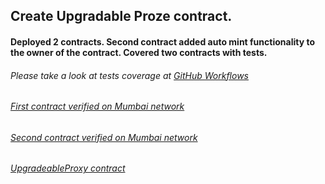 ## Create Upgradable Proze contract.

#### Deployed 2 contracts. Second contract added auto mint functionality to the owner of the contract. Covered two contracts with tests.

###### Please take a look at tests coverage at [GitHub Workflows](https://github.com/ViktorRaboshchuk/ERC20UpgradeableProxy/actions/workflows/node.js.yml)

###### [First contract verified on Mumbai network](https://mumbai.polygonscan.com/address/0x8c3b3a14811d67fbc8eb836407131aec62556665#code)

###### [Second contract verified on Mumbai network](https://mumbai.polygonscan.com/address/0x8c3b3a14811d67fbc8eb836407131aec62556665#code)

###### [UpgradeableProxy contract](https://mumbai.polygonscan.com/address/0x38f6bb398b8742e0670382bf265b4f4843e84afa#code)
